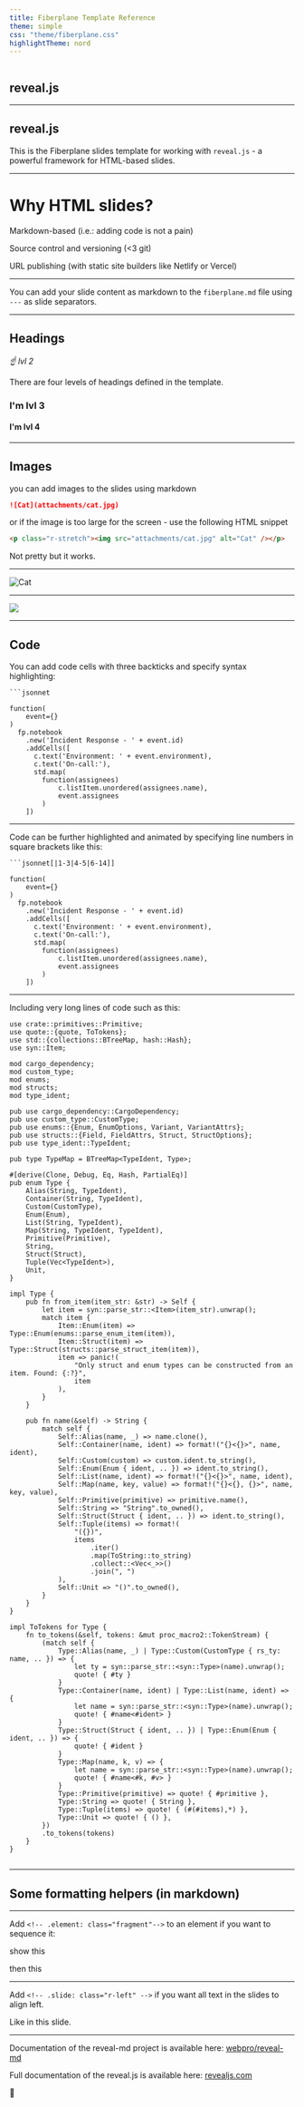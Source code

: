 ```yaml
---
title: Fiberplane Template Reference
theme: simple
css: "theme/fiberplane.css"
highlightTheme: nord
---
```


<p class="r-stretch"><img src="attachments/logo-glow.png" alt=""></p>

## reveal.js <!-- .element: class="fragment fade-up"-->

---

## reveal.js

This is the Fiberplane slides template for working with `reveal.js` - a powerful framework for HTML-based slides.

---

# Why HTML slides?

Markdown-based (i.e.: adding code is not a pain) <!--.element: class="fragment" -->

Source control and versioning (<3 git) <!--.element: class="fragment" -->

URL publishing (with static site builders like Netlify or Vercel) <!--.element: class="fragment" -->

---

You can add your slide content as markdown to the `fiberplane.md` file using `---` as slide separators.

---

## Headings

_☝️ lvl 2_ <!-- .element: class="fragment" data-fragment-index="2" -->

There are four levels of headings defined in the template.

### I'm lvl 3 <!-- .element: class="fragment" data-fragment-index="0" -->

#### I'm lvl 4 <!-- .element: class="fragment" data-fragment-index="1" -->

---

<!-- .slide: class="r-left" -->

## Images

you can add images to the slides using markdown

```md
![Cat](attachments/cat.jpg)
```

or if the image is too large for the screen - use the following HTML snippet

```html
<p class="r-stretch"><img src="attachments/cat.jpg" alt="Cat" /></p>
```

Not pretty but it works.

---

<p class="r-stretch"><img src="attachments/cat.jpg" alt="Cat"></p>

---

![](https://media.giphy.com/media/1n4iuWZFnTeN6qvdpD/giphy.gif)

---

<!-- .slide: data-auto-animate data-auto-animate-id="code" -->

## Code

You can add code cells with three backticks and specify syntax highlighting:

<code>```jsonnet</code>

```jsonnet[]
function(
    event={}
)
  fp.notebook
    .new('Incident Response - ' + event.id)
    .addCells([
      c.text('Environment: ' + event.environment),
      c.text('On-call:'),
      std.map(
        function(assignees)
            c.listItem.unordered(assignees.name),
            event.assignees
        )
    ])
```

---

<!-- .slide: data-auto-animate data-auto-animate-id="code" -->

Code can be further highlighted and animated by specifying line numbers in square brackets like this:

<code>```jsonnet[|1-3|4-5|6-14]]</code>

```jsonnet[|1-3|4-5|6-14]]
function(
    event={}
)
  fp.notebook
    .new('Incident Response - ' + event.id)
    .addCells([
      c.text('Environment: ' + event.environment),
      c.text('On-call:'),
      std.map(
        function(assignees)
            c.listItem.unordered(assignees.name),
            event.assignees
        )
    ])
```

---

Including very long lines of code such as this:

```rust[|1-10|35-46|59-66]
use crate::primitives::Primitive;
use quote::{quote, ToTokens};
use std::{collections::BTreeMap, hash::Hash};
use syn::Item;

mod cargo_dependency;
mod custom_type;
mod enums;
mod structs;
mod type_ident;

pub use cargo_dependency::CargoDependency;
pub use custom_type::CustomType;
pub use enums::{Enum, EnumOptions, Variant, VariantAttrs};
pub use structs::{Field, FieldAttrs, Struct, StructOptions};
pub use type_ident::TypeIdent;

pub type TypeMap = BTreeMap<TypeIdent, Type>;

#[derive(Clone, Debug, Eq, Hash, PartialEq)]
pub enum Type {
    Alias(String, TypeIdent),
    Container(String, TypeIdent),
    Custom(CustomType),
    Enum(Enum),
    List(String, TypeIdent),
    Map(String, TypeIdent, TypeIdent),
    Primitive(Primitive),
    String,
    Struct(Struct),
    Tuple(Vec<TypeIdent>),
    Unit,
}

impl Type {
    pub fn from_item(item_str: &str) -> Self {
        let item = syn::parse_str::<Item>(item_str).unwrap();
        match item {
            Item::Enum(item) => Type::Enum(enums::parse_enum_item(item)),
            Item::Struct(item) => Type::Struct(structs::parse_struct_item(item)),
            item => panic!(
                "Only struct and enum types can be constructed from an item. Found: {:?}",
                item
            ),
        }
    }

    pub fn name(&self) -> String {
        match self {
            Self::Alias(name, _) => name.clone(),
            Self::Container(name, ident) => format!("{}<{}>", name, ident),
            Self::Custom(custom) => custom.ident.to_string(),
            Self::Enum(Enum { ident, .. }) => ident.to_string(),
            Self::List(name, ident) => format!("{}<{}>", name, ident),
            Self::Map(name, key, value) => format!("{}<{}, {}>", name, key, value),
            Self::Primitive(primitive) => primitive.name(),
            Self::String => "String".to_owned(),
            Self::Struct(Struct { ident, .. }) => ident.to_string(),
            Self::Tuple(items) => format!(
                "({})",
                items
                    .iter()
                    .map(ToString::to_string)
                    .collect::<Vec<_>>()
                    .join(", ")
            ),
            Self::Unit => "()".to_owned(),
        }
    }
}

impl ToTokens for Type {
    fn to_tokens(&self, tokens: &mut proc_macro2::TokenStream) {
        (match self {
            Type::Alias(name, _) | Type::Custom(CustomType { rs_ty: name, .. }) => {
                let ty = syn::parse_str::<syn::Type>(name).unwrap();
                quote! { #ty }
            }
            Type::Container(name, ident) | Type::List(name, ident) => {
                let name = syn::parse_str::<syn::Type>(name).unwrap();
                quote! { #name<#ident> }
            }
            Type::Struct(Struct { ident, .. }) | Type::Enum(Enum { ident, .. }) => {
                quote! { #ident }
            }
            Type::Map(name, k, v) => {
                let name = syn::parse_str::<syn::Type>(name).unwrap();
                quote! { #name<#k, #v> }
            }
            Type::Primitive(primitive) => quote! { #primitive },
            Type::String => quote! { String },
            Type::Tuple(items) => quote! { (#(#items),*) },
            Type::Unit => quote! { () },
        })
        .to_tokens(tokens)
    }
}


```

---

## Some formatting helpers (in markdown)

---

Add `<!-- .element: class="fragment"-->` to an element if you want to sequence it:

show this

then this <!-- .element: class="fragment"-->

---

<!-- .slide: class="r-left" -->

Add `<!-- .slide: class="r-left" -->` if you want all text in the slides to align left.

Like in this slide.

---

Documentation of the reveal-md project is available here: [webpro/reveal-md](https://github.com/webpro/reveal-md)

Full documentation of the reveal.js is available here: [revealjs.com](https://revealjs.com/)

👋
